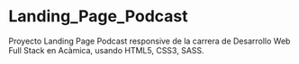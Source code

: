 # Landing_Page_Podcast
Proyecto Landing Page Podcast responsive de la carrera de Desarrollo Web Full Stack en Acàmica, usando HTML5, CSS3, SASS.
